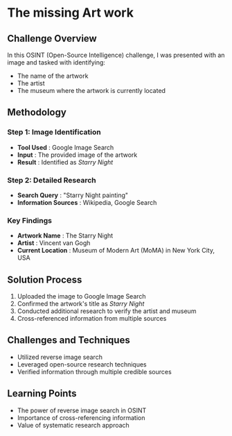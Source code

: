 # The missing Art work

## Challenge Overview

In this OSINT (Open-Source Intelligence) challenge, I was presented with an image and tasked with identifying:

* The name of the artwork
* The artist
* The museum where the artwork is currently located

## Methodology

### Step 1: Image Identification

* **Tool Used** : Google Image Search
* **Input** : The provided image of the artwork
* **Result** : Identified as *Starry Night*

### Step 2: Detailed Research

* **Search Query** : "Starry Night painting"
* **Information Sources** : Wikipedia, Google Search

### Key Findings

* **Artwork Name** : The Starry Night
* **Artist** : Vincent van Gogh
* **Current Location** : Museum of Modern Art (MoMA) in New York City, USA

## Solution Process

1. Uploaded the image to Google Image Search
2. Confirmed the artwork's title as *Starry Night*
3. Conducted additional research to verify the artist and museum
4. Cross-referenced information from multiple sources

## Challenges and Techniques

* Utilized reverse image search
* Leveraged open-source research techniques
* Verified information through multiple credible sources

## Learning Points

* The power of reverse image search in OSINT
* Importance of cross-referencing information
* Value of systematic research approach

